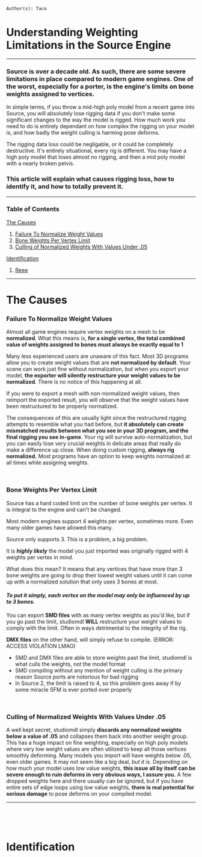 ```
Author(s): Taco
```

# Understanding Weighting Limitations in the Source Engine
-----

### Source is over a decade old. As such, there are some severe limitations in place compared to modern game engines. One of the worst, especially for a porter, is the engine's limits on bone weights assigned to vertices.

In simple terms, if you throw a mid-high poly model from a recent game into Source, you will absolutely lose rigging data if you don't make some significant changes to the way the model is rigged. How much work you need to do is entirely dependant on how complex the rigging on your model is, and how badly the weight culling is harming pose deforms.


The rigging data loss could be negligable, or it could be completely destructive. It's entirely situational, every rig is different. You may have a high poly model that loses almost no rigging, and then a mid poly model with a nearly broken pelvis.


### This article will explain what causes rigging loss, how to identify it, and how to totally prevent it.
-----

### Table of Contents

[The Causes](rigging.md#the-causes-1)
1. [Failure To Normalize Weight Values](rigging.md#failure-to-normalize-weight-values)
2. [Bone Weights Per Vertex Limit](rigging.md#bone-weights-per-vertex-limit)
3. [Culling of Normalized Weights With Values Under .05](rigging.md#culling-of-normalized-weights-with-values-under-05)


[Identification](rigging.md#identification)
1. [Reee](rigging.md#ree)
-----

# The Causes


### Failure To Normalize Weight Values

Almost all game engines require vertex weights on a mesh to be **normalized**. What this means is, **for a single vertex, the total combined value of weights assigned to bones must always be exactly equal to 1**

Many less experienced users are unaware of this fact. Most 3D programs allow you to create weight values that are **not normalized by default**. Your scene can work just fine without normalization, but when you export your model, **the exporter will silently restructure your weight values to be normalized**. There is no notice of this happening at all.

If you were to export a mesh with non-normalized weight values, then reimport the exported result, you will observe that the weight values have been restructured to be properly normalized.

The consequences of this are usually light since the restructured rigging attempts to resemble what you had before, but **it absolutely can create mismatched results between what you see in your 3D program, and the final rigging you see in-game**. Your rig will survive auto-normalization,  but you can easily lose very crucial weights in delicate areas that really do make a difference up close. When doing custom rigging, **always rig normalized.** Most programs have an option to keep weights normalized at all times while assigning weights.
 

 
### Bone Weights Per Vertex Limit

Source has a hard coded limit on the number of bone weights per vertex. It is integral to the engine and can't be changed.

Most modern engines support 4 weights per vertex, sometimes more. Even many older games have allowed this many.

Source only supports 3. This is a problem, a big problem.

It is _**highly likely**_ the model you just imported was originally rigged with 4 weights per vertex in mind.

What does this mean? It means that any vertices that have more than 3 bone weights are going to drop their lowest weight values until it can come up with a normalized solution that only uses 3 bones at most.

#### _To put it simply, each vertex on the model may only be influenced by up to 3 bones._

You can export **SMD files** with as many vertex weights as you'd like, but if you go past the limit, studiomdl **WILL** restructure your weight values to comply with the limit. Often in ways detrimental to the integrity of the rig.

**DMX files** on the other hand, will simply refuse to compile. (ERROR: ACCESS VIOLATION LMAO)

- SMD and DMX files are able to store weights past the limit, studiomdl is what culls the weights, not the model format
- SMD compiling without any mention of weight culling is the primary reason Source ports are notorious for bad rigging
- In Source 2, the limit is raised to 4, so this problem goes away if by some miracle SFM is ever ported over properly
 

 
### Culling of Normalized Weights With Values Under .05

A well kept secret, studiomdl simply **discards any normalized weights below a value of .05** and collapses them back into another weight group. This has a huge impact on fine weighting, especially on high poly models where very low weight values are often utilized to keep all those vertices smoothly deforming. Many models you import will have weights below .05, even older games. It may not seem like a big deal, _but it is_. Depending on how much your model uses low value weights, **this issue all by itself can be severe enough to ruin deforms in very obvious ways, I assure you.** A few dropped weights here and there usually can be ignored, but if you have entire sets of edge loops using low value weights, **there is real potential for serious damage** to pose deforms on your compiled model.

-----
 

 
# Identification
